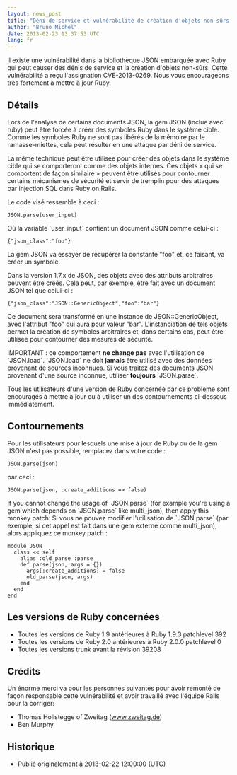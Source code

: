 ```yaml
---
layout: news_post
title: "Déni de service et vulnérabilité de création d'objets non-sûrs (CVE-2013-0269)"
author: "Bruno Michel"
date: 2013-02-23 13:37:53 UTC
lang: fr
---
```


Il existe une vulnérabilité dans la bibliothèque JSON embarquée avec
Ruby qui peut causer des dénis de service et la création d\'objets
non-sûrs. Cette vulnérabilité a reçu l\'assignation CVE-2013-0269. Nous
vous encourageons très fortement à mettre à jour Ruby.

## Détails

Lors de l\'analyse de certains documents JSON, la gem JSON (inclue avec
ruby) peut être forcée à créer des symboles Ruby dans le système cible.
Comme les symboles Ruby ne sont pas libérés de la mémoire par le
ramasse-miettes, cela peut résulter en une attaque par déni de service.

La même technique peut être utilisée pour créer des objets dans le
système cible qui se comporteront comme des objets internes. Ces objets
« qui se comportent de façon similaire » peuvent être utilisés pour
contourner certains mécanismes de sécurité et servir de tremplin pour
des attaques par injection SQL dans Ruby on Rails.

Le code visé ressemble à ceci :

    JSON.parse(user_input)

Où la variable \`user\_input\` contient un document JSON comme celui-ci
:

    {"json_class":"foo"}

La gem JSON va essayer de récupérer la constante \"foo\" et, ce faisant,
va créer un symbole.

Dans la version 1.7.x de JSON, des objets avec des attributs arbitraires
peuvent être créés. Cela peut, par exemple, être fait avec un document
JSON tel que celui-ci :

    {"json_class":"JSON::GenericObject","foo":"bar"}

Ce document sera transformé en une instance de JSON::GenericObject, avec
l\'attribut \"foo\" qui aura pour valeur \"bar\". L\'instanciation de
tels objets permet la création de symboles arbitraires et, dans certains
cas, peut être utilisée pour contourner des mesures de sécurité.

IMPORTANT : ce comportement **ne change pas** avec l\'utilisation de
\`JSON.load\`. \`JSON.load\` ne doit **jamais** être utilisé avec des
données provenant de sources inconnues. Si vous traitez des documents
JSON provenant d\'une source inconnue, utiliser **toujours**
\`JSON.parse\`.

Tous les utilisateurs d\'une version de Ruby concernée par ce problème
sont encouragés à mettre à jour ou à utiliser un des contournements
ci-dessous immédiatement.

## Contournements

Pour les utilisateurs pour lesquels une mise à jour de Ruby ou de la gem
JSON n\'est pas possible, remplacez dans votre code :

    JSON.parse(json)

par ceci :

    JSON.parse(json, :create_additions => false)

If you cannot change the usage of \`JSON.parse\` (for example you\'re
using a gem which depends on \`JSON.parse\` like multi\_json), then
apply this monkey patch: Si vous ne pouvez modifier l\'utilisation de
\`JSON.parse\` (par exemple, si cet appel est fait dans une gem externe
comme multi\_json), alors appliquez ce monkey patch :

    module JSON
      class << self
        alias :old_parse :parse
        def parse(json, args = {})
          args[:create_additions] = false
          old_parse(json, args)
        end
      end
    end

## Les versions de Ruby concernées

* Toutes les versions de Ruby 1.9 antérieures à Ruby 1.9.3 patchlevel
  392
* Toutes les versions de Ruby 2.0 antérieures à Ruby 2.0.0 patchlevel 0
* Toutes les versions trunk avant la révision 39208

## Crédits

Un énorme merci va pour les personnes suivantes pour avoir remonté de
façon responsable cette vulnérabilité et avoir travaillé avec l\'équipe
Rails pour la corriger:

* Thomas Hollstegge of Zweitag (www.zweitag.de)
* Ben Murphy

## Historique

* Publié originalement à 2013-02-22 12:00:00 (UTC)

